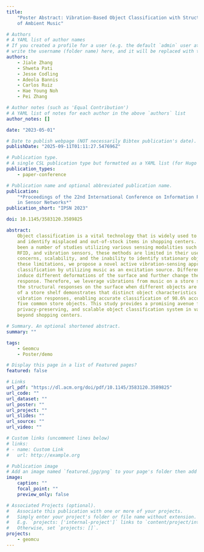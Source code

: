 ```yaml
---
title:
    "Poster Abstract: Vibration-Based Object Classification with Structural Response
    of Ambient Music"

# Authors
# A YAML list of author names
# If you created a profile for a user (e.g. the default `admin` user at `content/authors/admin/`),
# write the username (folder name) here, and it will be replaced with their full name and linked to their profile.
authors:
    - Jiale Zhang
    - Shweta Pati
    - Jesse Codling
    - Adeola Bannis
    - Carlos Ruiz
    - Hae Young Noh
    - Pei Zhang

# Author notes (such as 'Equal Contribution')
# A YAML list of notes for each author in the above `authors` list
author_notes: []

date: "2023-05-01"

# Date to publish webpage (NOT necessarily Bibtex publication's date).
publishDate: "2025-09-11T01:11:27.547696Z"

# Publication type.
# A single CSL publication type but formatted as a YAML list (for Hugo requirements).
publication_types:
    - paper-conference

# Publication name and optional abbreviated publication name.
publication:
    "*Proceedings of the 22nd International Conference on Information Processing
    in Sensor Networks*"
publication_short: "IPSN 2023"

doi: 10.1145/3583120.3589825

abstract:
    Object classification is a vital technology that is widely used to track
    and identify misplaced and out-of-stock items in shopping centers. While there have
    been a number of studies utilizing various sensing modalities such as computer vision,
    RFID, and vibration sensors, these methods are limited in their use due to privacy
    concerns, scalability, and the inability to identify stationary objects. To overcome
    these limitations, we propose a novel active vibration-sensing approach for object
    classification by utilizing music as an excitation source. Different objects can
    induce different deformations of the surface and further change the surface structural
    response. Therefore, we leverage vibrations from music on a store shelf and measure
    the structural responses on the surface when different objects are placed. Our evaluation
    of a store shelf demonstrates that distinct object characteristics lead to unique
    vibration responses, enabling accurate classification of 98.6% accuracy in distinguishing
    five common store objects. This study provides a promising avenue for a reliable,
    privacy-preserving, and scalable object classification system in various settings
    beyond shopping centers.

# Summary. An optional shortened abstract.
summary: ""

tags:
    - Geomcu
    - Poster/demo

# Display this page in a list of Featured pages?
featured: false

# Links
url_pdf: "https://dl.acm.org/doi/pdf/10.1145/3583120.3589825"
url_code: ""
url_dataset: ""
url_poster: ""
url_project: ""
url_slides: ""
url_source: ""
url_video: ""

# Custom links (uncomment lines below)
# links:
# - name: Custom Link
#   url: http://example.org

# Publication image
# Add an image named `featured.jpg/png` to your page's folder then add a caption below.
image:
    caption: ""
    focal_point: ""
    preview_only: false

# Associated Projects (optional).
#   Associate this publication with one or more of your projects.
#   Simply enter your project's folder or file name without extension.
#   E.g. `projects: ['internal-project']` links to `content/project/internal-project/index.md`.
#   Otherwise, set `projects: []`.
projects:
    - geomcu
---
```


